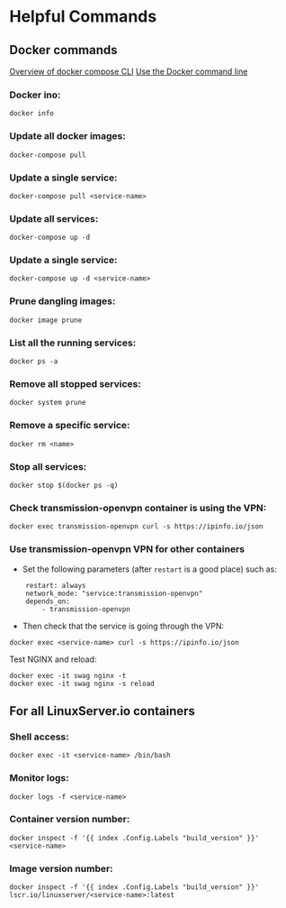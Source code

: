 # Helpful Commands

## Docker commands
[Overview of docker compose CLI](https://docs.docker.com/compose/reference/)
[Use the Docker command line](https://docs.docker.com/engine/reference/commandline/cli/)
### Docker ino:
```shell
docker info
```
### Update all docker images:
```shell
docker-compose pull
```
### Update a single service:
```shell
docker-compose pull <service-name>
```
### Update all services:
```shell
docker-compose up -d
```
### Update a single service:
```shell
docker-compose up -d <service-name>
```
### Prune dangling images:
```shell
docker image prune
```
### List all the running services:
```shell
docker ps -a
```
### Remove all stopped services:
```shell
docker system prune
```
### Remove a specific service:
```shell
docker rm <name>
```

### Stop all services:
```shell
docker stop $(docker ps -q)
```

### Check transmission-openvpn container is using the VPN:
```shell
docker exec transmission-openvpn curl -s https://ipinfo.io/json
```

### Use transmission-openvpn VPN for other containers
* Set the following parameters (after `restart` is a good place) such as:
```shell
    restart: always
    network_mode: "service:transmission-openvpn"
    depends_on:
        - transmission-openvpn
```
* Then check that the service is going through the VPN:
```shell
docker exec <service-name> curl -s https://ipinfo.io/json
```

Test NGINX and reload:
```shell
docker exec -it swag nginx -t
docker exec -it swag nginx -s reload
```

## For all LinuxServer.io containers

### Shell access: 
```shell
docker exec -it <service-name> /bin/bash
```
### Monitor logs:
```shell
docker logs -f <service-name>
```
### Container version number:
```shell
docker inspect -f '{{ index .Config.Labels "build_version" }}' <service-name>
```
### Image version number:
```shell
docker inspect -f '{{ index .Config.Labels "build_version" }}' lscr.io/linuxserver/<service-name>:latest
```
